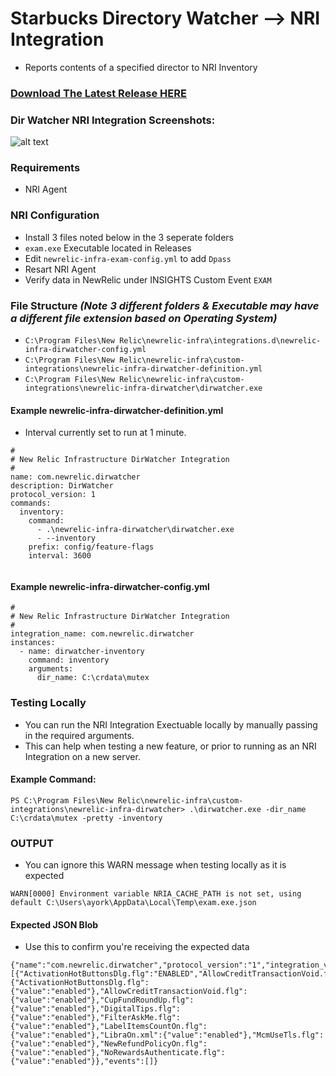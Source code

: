 # Starbucks Directory Watcher --> NRI Integration
* Reports contents of a specified director to NRI Inventory

### [Download The Latest Release HERE](https://source.datanerd.us/xxxxxxxx)

### Dir Watcher NRI Integration Screenshots:
![alt text](https://source.datanerd.us/ayork/sbuxExam/blob/master/images/ExamInsights.jpg "Logo Title Text 1")


### Requirements
* NRI Agent


### NRI Configuration


* Install 3 files noted below in the 3 seperate folders
* `exam.exe` Executable located in Releases
* Edit `newrelic-infra-exam-config.yml` to add `Dpass`
* Resart NRI Agent
* Verify data in NewRelic under INSIGHTS Custom Event `EXAM`

### File Structure _(Note 3 different folders & Executable may have a different file extension based on Operating System)_
* `C:\Program Files\New Relic\newrelic-infra\integrations.d\newrelic-infra-dirwatcher-config.yml`
* `C:\Program Files\New Relic\newrelic-infra\custom-integrations\newrelic-infra-dirwatcher-definition.yml`
* `C:\Program Files\New Relic\newrelic-infra\custom-integrations\newrelic-infra-dirwatcher\dirwatcher.exe`


#### Example newrelic-infra-dirwatcher-definition.yml
* Interval currently set to run at 1 minute.
```
#
# New Relic Infrastructure DirWatcher Integration
#
name: com.newrelic.dirwatcher
description: DirWatcher
protocol_version: 1
commands:
  inventory:
    command:
      - .\newrelic-infra-dirwatcher\dirwatcher.exe
      - --inventory
    prefix: config/feature-flags
    interval: 3600 
    
```
#### Example newrelic-infra-dirwatcher-config.yml
```
#
# New Relic Infrastructure DirWatcher Integration
#
integration_name: com.newrelic.dirwatcher
instances:
  - name: dirwatcher-inventory
    command: inventory
    arguments:
      dir_name: C:\crdata\mutex
``` 

### Testing Locally

* You can run the NRI Integration Exectuable locally by manually passing in the required arguments.
* This can help when testing a new feature, or prior to running as an NRI Integration on a new server.

#### Example Command:
```
PS C:\Program Files\New Relic\newrelic-infra\custom-integrations\newrelic-infra-dirwatcher> .\dirwatcher.exe -dir_name C:\crdata\mutex -pretty -inventory
```
### OUTPUT
* You can ignore this WARN message when testing locally as it is expected
```
WARN[0000] Environment variable NRIA_CACHE_PATH is not set, using default C:\Users\ayork\AppData\Local\Temp\exam.exe.json
```
#### Expected JSON Blob
* Use this to confirm you're receiving the expected data
```
{"name":"com.newrelic.dirwatcher","protocol_version":"1","integration_version":"0.1.0","metrics":[{"ActivationHotButtonsDlg.flg":"ENABLED","AllowCreditTransactionVoid.flg":"ENABLED","CupFundRoundUp.flg":"ENABLED","DigitalTips.flg":"ENABLED","FilterAskMe.flg":"ENABLED","LabelItemsCountOn.flg":"ENABLED","LibraOn.xml":"ENABLED","McmUseTls.flg":"ENABLED","NewRefundPolicyOn.flg":"ENABLED","NoRewardsAuthenticate.flg":"ENABLED","event_type":"DirWatcher"}],"inventory":{"ActivationHotButtonsDlg.flg":{"value":"enabled"},"AllowCreditTransactionVoid.flg":{"value":"enabled"},"CupFundRoundUp.flg":{"value":"enabled"},"DigitalTips.flg":{"value":"enabled"},"FilterAskMe.flg":{"value":"enabled"},"LabelItemsCountOn.flg":{"value":"enabled"},"LibraOn.xml":{"value":"enabled"},"McmUseTls.flg":{"value":"enabled"},"NewRefundPolicyOn.flg":{"value":"enabled"},"NoRewardsAuthenticate.flg":{"value":"enabled"}},"events":[]}

```
